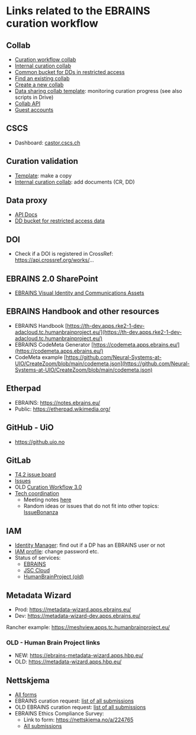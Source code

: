 # Links related to the EBRAINS curation workflow

## Collab

 - [Curation workflow collab](https://wiki.ebrains.eu/bin/view/Collabs/curation-workflow)
 - [Internal curation collab](https://wiki.ebrains.eu/bin/view/Collabs/hbp-data-curation)
 - [Common bucket for DDs in restricted access](https://data-proxy.ebrains.eu/data-descriptors-common)
 - [Find an existing collab](https://wiki.ebrains.eu/bin/view/Collabs)
 - [Create a new collab](https://wiki.ebrains.eu/bin/view/Collabs?clbaction=create)
 - [Data sharing collab template](https://wiki.ebrains.eu/bin/view/Collabs/data-sharing-collab-template/): monitoring curation progress (see also scripts in Drive)
 - [Collab API](https://wiki.ebrains.eu/bin/view/Collabs/the-collaboratory/Documentation%20Wiki/API/)
 - [Guest accounts](https://wiki.ebrains.eu/bin/view/Collabs/the-collaboratory/Documentation%20IAM/FAQ/Guest%20Accounts/)

## CSCS

 - Dashboard: [castor.cscs.ch](https://castor.cscs.ch/)

## Curation validation

 - [Template](https://docs.google.com/document/d/1bCQyJEJ3uusgaJPYw5vjnTUQkPtQwnX6YLLA62Rcotk/edit): make a copy
 - [Internal curation collab](https://drive.ebrains.eu/library/47995dbc-f576-4008-a76c-eefbfd818529/HBP%20Data%20Curation%20-%20Internal/CW3.0%20Dataset%20specific%20documents): add documents (CR, DD)

## Data proxy

 - [API Docs](https://data-proxy.ebrains.eu/api/docs)
 - [DD bucket for restricted access data](https://data-proxy.ebrains.eu/data-descriptors-common)

## DOI

 - Check if a DOI is registered in CrossRef: https://api.crossref.org/works/...

## EBRAINS 2.0 SharePoint

 - [EBRAINS Visual Identity and Communications Assets](https://ebrainsaisbl.sharepoint.com/sites/EBRAINS2.061/Shared%20Documents/Forms/AllItems.aspx?id=%2Fsites%2FEBRAINS2%2E061%2FShared%20Documents%2FResources%2FEBRAINS%20Visual%20Identity%20%26%20Communications%20Assets%2FReady%2Dto%2Dprint%20communications%20material&viewid=58b5d7dc%2Dd280%2D4f2e%2D87ea%2D7bb19d9dda95&csf=1&web=1&e=K7f1ui&CID=9cb41d71%2D30a1%2D46cb%2Dac37%2D52572b8ddf8d&FolderCTID=0x0120006C0F130CA8417D4DA9150AA20EF58621)

## EBRAINS Handbook and other resources

 - EBRAINS Handbook [https://th-dev.apps.rke2-1-dev-adacloud.tc.humanbrainproject.eu/](https://th-dev.apps.rke2-1-dev-adacloud.tc.humanbrainproject.eu/)
 - EBRAINS CodeMeta Generator [https://codemeta.apps.ebrains.eu/](https://codemeta.apps.ebrains.eu/)
 - CodeMeta example [https://github.com/Neural-Systems-at-UIO/CreateZoom/blob/main/codemeta.json](https://github.com/Neural-Systems-at-UIO/CreateZoom/blob/main/codemeta.json)

## Etherpad

 - EBRAINS: https://notes.ebrains.eu/
 - Public: https://etherpad.wikimedia.org/

## GitHub - UiO

 - https://github.uio.no

## GitLab

 - [T4.2 issue board](https://kanban.ebrains.eu/curators/ebrains-curation-team/-/boards/59)
 - [Issues](https://kanban.ebrains.eu/curators/ebrains-curation-team/-/issues)
 - OLD [Curation Workflow 3.0](https://kanban.ebrains.eu/curators/ebrains-curation-team/-/wikis/1.-Curation-workflow-3.0)
 - [Tech coordination](https://gitlab.ebrains.eu/ri/tech-hub)
   - Meeting notes [here](https://gitlab.ebrains.eu/ri/tech-hub/coordination/meetings/-/wikis/Home/Technical-Coordination)
   - Random ideas or issues that do not fit into other topics: [IssueBonanza](https://gitlab.ebrains.eu/ri/tech-hub/issue-bonanza/-/issues)

## IAM

 - [Identity Manager](https://wiki.ebrains.eu/bin/view/Identity/#/users/): find out if a DP has an EBRAINS user or not
 - [IAM profile](https://iam.ebrains.eu/auth/realms/hbp/account/): change password etc.
 - Status of services:
   - [EBRAINS](https://status.ebrains.eu/status/all/)
   - [JSC Cloud](https://status.jsc.fz-juelich.de/services/44)
   - [HumanBrainProject (old)](https://status.humanbrainproject.eu/)

## Metadata Wizard

 - Prod: https://metadata-wizard.apps.ebrains.eu/
 - Dev: https://metadata-wizard-dev.apps.ebrains.eu/

Rancher example: https://meshview.apps.tc.humanbrainproject.eu/

### OLD - Human Brain Project links
 - NEW: https://ebrains-metadata-wizard.apps.hbp.eu/
 - OLD: https://metadata-wizard.apps.hbp.eu/

## Nettskjema

 - [All forms](https://nettskjema.no/user/form)
 - EBRAINS curation request: [list of all submissions](https://nettskjema.no/user/form/386195/submission)
 - OLD EBRAINS curation request: [list of all submissions](https://nettskjema.no/user/form/submission/list.html?id=104328)
 - EBRAINS Ethics Compliance Survey:
   - Link to form: https://nettskjema.no/a/224765
   - [All submissions](https://nettskjema.no/user/form/submission/list.html?id=224765)
